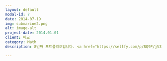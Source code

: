 ```yaml
---
layout: default
modal-id: 7
date: 2014-07-19
img: submarine2.png
alt: image-alt
project-date: 2014.01.01
client: 미교
category: Math
description: 8번째 포트폴리오입니다. <a href="https://sellfy.com/p/8Q9P/jV3VZ/">링크</a>를 클릭하시면 사이트로 이동합니다. 사이트 이동과 포트폴리오 개방 래를 여는 교육이 함께 합니다.

---
```

